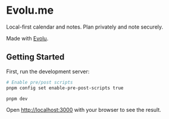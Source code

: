 # Evolu.me

Local-first calendar and notes. Plan privately and note securely.

Made with [Evolu](https://github.com/evoluhq/evolu).

## Getting Started

First, run the development server:

```bash
# Enable pre/post scripts
pnpm config set enable-pre-post-scripts true

pnpm dev
```

Open [http://localhost:3000](http://localhost:3000) with your browser to see the result.
